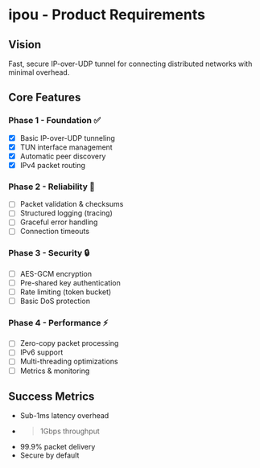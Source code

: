 
# ipou - Product Requirements

## Vision
Fast, secure IP-over-UDP tunnel for connecting distributed networks with minimal overhead.

## Core Features

### Phase 1 - Foundation ✅
- [x] Basic IP-over-UDP tunneling
- [x] TUN interface management
- [x] Automatic peer discovery
- [x] IPv4 packet routing

### Phase 2 - Reliability 🚧
- [ ] Packet validation & checksums
- [ ] Structured logging (tracing)
- [ ] Graceful error handling
- [ ] Connection timeouts

### Phase 3 - Security 🔒
- [ ] AES-GCM encryption
- [ ] Pre-shared key authentication
- [ ] Rate limiting (token bucket)
- [ ] Basic DoS protection

### Phase 4 - Performance ⚡
- [ ] Zero-copy packet processing
- [ ] IPv6 support
- [ ] Multi-threading optimizations
- [ ] Metrics & monitoring

## Success Metrics
- Sub-1ms latency overhead
- >1Gbps throughput
- 99.9% packet delivery
- Secure by default
